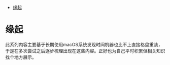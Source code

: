 <!--ts-->
* [缘起](#缘起)

<!-- Created by https://github.com/ekalinin/github-markdown-toc -->
<!-- Added by: runner, at: Sun Aug 28 14:30:18 UTC 2022 -->

<!--te-->
# 缘起

此系列内容主要基于长期使用macOS系统发现时间机器也比不上直接格盘重装，于是在多次尝试之后逐步梳理出现在这些内容。正好也为自己平时积累但相关知识找个地方展示。